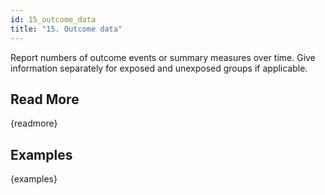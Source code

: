 ```yaml
---
id: 15_outcome_data
title: "15. Outcome data"
---
```

Report numbers of outcome events or summary measures over time. Give information separately for exposed and unexposed groups if applicable.


## Read More

{readmore}

## Examples

{examples}